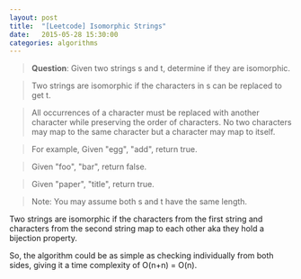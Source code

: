 ```yaml
---
layout: post
title:  "[Leetcode] Isomorphic Strings"
date:   2015-05-28 15:30:00
categories: algorithms
---
```

>**Question**: Given two strings s and t, determine if they are isomorphic.

>Two strings are isomorphic if the characters in s can be replaced to get t.

>All occurrences of a character must be replaced with another character while preserving the order of characters. No two characters may map to the same character but a character may map to itself.

>For example,
>Given "egg", "add", return true.

>Given "foo", "bar", return false.

>Given "paper", "title", return true.

>Note:
>You may assume both s and t have the same length.

Two strings are isomorphic if the characters from the first string and characters from the second string map to each other aka they hold 
a bijection property.

So, the algorithm could be as simple as checking individually from both sides, giving it a time complexity of O(n+n) = O(n).

<script src="https://gist.github.com/adeydas/5a710c5bd8273110e234.js"></script>
